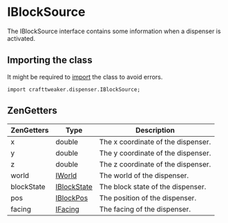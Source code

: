 # IBlockSource

The IBlockSource interface contains some information when a dispenser is activated.

## Importing the class

It might be required to [import](/AdvancedFunctions/Import/) the class to avoid errors.

`import crafttweaker.dispenser.IBlockSource;`

## ZenGetters

| ZenGetters | Type                                      | Description                        |
| ---------- | ----------------------------------------- | ---------------------------------- |
| x          | double                                    | The x coordinate of the dispenser. |
| y          | double                                    | The y coordinate of the dispenser. |
| z          | double                                    | The z coordinate of the dispenser. |
| world      | [IWorld](Vanilla/World/IWorld)            | The world of the dispenser.        |
| blockState | [IBlockState](Vanilla/Blocks/IBlockState) | The block state of the dispenser.  |
| pos        | [IBlockPos](Vanilla/World/IBlockPos)      | The position of the dispenser.     |
| facing     | [IFacing](/Vanilla/World/IFacing)         | The facing of the dispenser.       |

